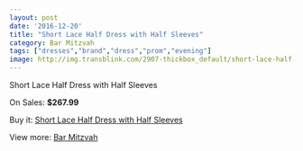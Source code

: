 ```yaml
---
layout: post
date: '2016-12-20'
title: "Short Lace Half Dress with Half Sleeves"
category: Bar Mitzvah
tags: ["dresses","brand","dress","prom","evening"]
image: http://img.transblink.com/2907-thickbox_default/short-lace-half-dress-with-half-sleeves.jpg
---
```

Short Lace Half Dress with Half Sleeves

On Sales: **$267.99**
<a href="https://www.transblink.com/en/bar-mitzvah/926-short-lace-half-dress-with-half-sleeves.html"><amp-img layout="responsive" width="600" height="600" src="//img.transblink.com/2907-thickbox_default/short-lace-half-dress-with-half-sleeves.jpg" alt="Short Lace Half Dress with Half Sleeves 0" /></a>
<a href="https://www.transblink.com/en/bar-mitzvah/926-short-lace-half-dress-with-half-sleeves.html"><amp-img layout="responsive" width="600" height="600" src="//img.transblink.com/2909-thickbox_default/short-lace-half-dress-with-half-sleeves.jpg" alt="Short Lace Half Dress with Half Sleeves 1" /></a>
<a href="https://www.transblink.com/en/bar-mitzvah/926-short-lace-half-dress-with-half-sleeves.html"><amp-img layout="responsive" width="600" height="600" src="//img.transblink.com/2908-thickbox_default/short-lace-half-dress-with-half-sleeves.jpg" alt="Short Lace Half Dress with Half Sleeves 2" /></a>

Buy it: [Short Lace Half Dress with Half Sleeves](https://www.transblink.com/en/bar-mitzvah/926-short-lace-half-dress-with-half-sleeves.html "Short Lace Half Dress with Half Sleeves")

View more: [Bar Mitzvah](https://www.transblink.com/en/2-bar-mitzvah "Bar Mitzvah")